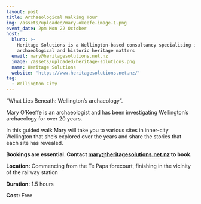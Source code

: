 ```yaml
---
layout: post
title: Archaeological Walking Tour
img: /assets/uploaded/mary-okeefe-image-1.png
event_date: 2pm Mon 22 October
host:
  blurb: >-
    Heritage Solutions is a Wellington-based consultancy specialising in
    archaeological and historic heritage matters
  email: mary@heritagesolutions.net.nz
  image: /assets/uploaded/heritage-solutions.png
  name: Heritage Solutions
  website: 'https://www.heritagesolutions.net.nz/'
tag:
  - Wellington City
---
```

“What Lies Beneath: Wellington’s archaeology”.

Mary O’Keeffe is an archaeologist and has been investigating Wellington’s archaeology for over 20 years.

In this guided walk Mary will take you to various sites in inner-city Wellington that she’s explored over the years and share the stories that each site has revealed.

**Bookings are essential. Contact mary@heritagesolutions.net.nz to book.**

**Location:** Commencing from the Te Papa forecourt, finishing in the vicinity of the railway station

**Duration:** 1.5 hours

**Cost:** Free
